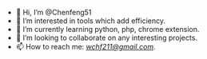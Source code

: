 - 👋 Hi, I’m @Chenfeng51
- 👀 I’m interested in tools which add efficiency.
- 🌱 I’m currently learning python, php, chrome extension.
- 💞️ I’m looking to collaborate on any interesting projects.
- 📫 How to reach me: *wchf211@gmail.com*.

<!---
Chenfeng51/Chenfeng51 is a ✨ special ✨ repository because its `README.md` (this file) appears on your GitHub profile.
You can click the Preview link to take a look at your changes.
--->
